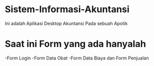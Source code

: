 # Sistem-Informasi-Akuntansi
Ini adalah Aplikasi Desktop Akuntansi Pada sebuah Apotik 
# Saat ini Form yang ada hanyalah 
-Form Login
-Form Data Obat
-Form Data Biaya dan Form Penjualan
